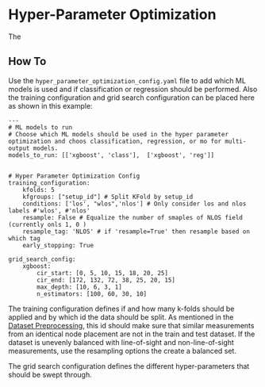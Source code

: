 # Hyper-Parameter Optimization

The
## How To
Use the ``hyper_parameter_optimization_config.yaml`` file to add which ML models is used and if classification or regression should be performed. Also the training configuration and grid search configuration can be placed here as shown in this example:

```
---
# ML models to run
# Choose which ML models should be used in the hyper parameter optimization and choos classification, regression, or mo for multi-output models.
models_to_run: [['xgboost', 'class'],  ['xgboost', 'reg']]


# Hyper Parameter Optimization Config
training_configuration:
    kfolds: 5
    kfgroups: ["setup_id"] # Split KFold by setup_id 
    conditions: ['los', "wlos",'nlos'] # Only consider los and nlos labels #'wlos', #'nlos'
    resample: False # Equalize the number of smaples of NLOS field (currently onls 1, 0 ) 
    resample_tag: 'NLOS' # if 'resample=True' then resample based on which tag
    early_stopping: True

grid_search_config:
    xgboost:
        cir_start: [0, 5, 10, 15, 18, 20, 25]
        cir_end: [172, 132, 72, 38, 25, 20, 15]
        max_depth: [10, 6, 3, 1]
        n_estimators: [100, 60, 30, 10]
```

The training configuration defines if and how many k-folds should be applied and by which id the data should be split. As mentioned in the [Dataset Preprocessing](Dataset_preprocessing/readme.md), this id should make sure that similar measurements from an identical node placement are not in the train and test dataset. If the dataset is unevenly balanced with line-of-sight and non-line-of-sight measurements, use the resampling options the create a balanced set.

The grid search configuration defines the different hyper-parameters that should be swept through.